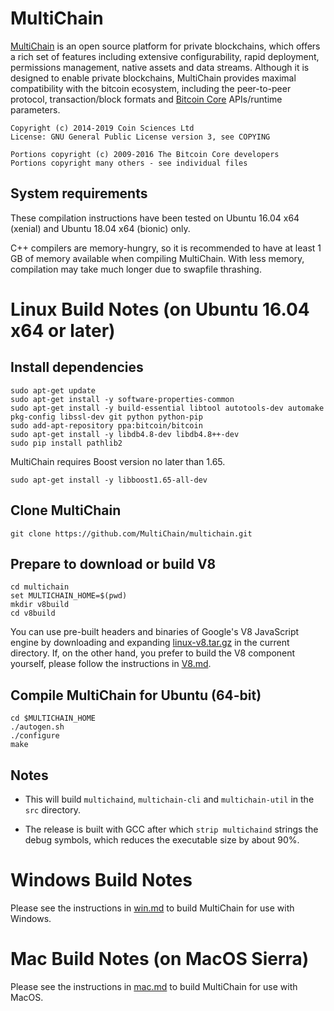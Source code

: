 MultiChain
==========

[MultiChain](http://www.multichain.com/) is an open source platform for private blockchains, which offers a rich set of features including extensive configurability, rapid deployment, permissions management, native assets and data streams. Although it is designed to enable private blockchains, MultiChain provides maximal compatibility with the bitcoin ecosystem, including the peer-to-peer protocol, transaction/block formats and [Bitcoin Core](https://bitcoin.org/en/bitcoin-core/) APIs/runtime parameters.

    Copyright (c) 2014-2019 Coin Sciences Ltd
    License: GNU General Public License version 3, see COPYING

    Portions copyright (c) 2009-2016 The Bitcoin Core developers
    Portions copyright many others - see individual files

System requirements
-------------------

These compilation instructions have been tested on Ubuntu 16.04 x64 (xenial) and Ubuntu 18.04 x64 (bionic) only.

C++ compilers are memory-hungry, so it is recommended to have at least 1 GB of memory available when compiling MultiChain. With less memory, compilation may take much longer due to swapfile thrashing.


Linux Build Notes (on Ubuntu 16.04 x64 or later)
=================

Install dependencies
--------------------

    sudo apt-get update
    sudo apt-get install -y software-properties-common
    sudo apt-get install -y build-essential libtool autotools-dev automake pkg-config libssl-dev git python python-pip
    sudo add-apt-repository ppa:bitcoin/bitcoin
    sudo apt-get install -y libdb4.8-dev libdb4.8++-dev
    sudo pip install pathlib2

MultiChain requires Boost version no later than 1.65.

    sudo apt-get install -y libboost1.65-all-dev

Clone MultiChain
----------------

    git clone https://github.com/MultiChain/multichain.git

Prepare to download or build V8
-------------------

    cd multichain
    set MULTICHAIN_HOME=$(pwd)
    mkdir v8build
    cd v8build
    
You can use pre-built headers and binaries of Google's V8 JavaScript engine by downloading and expanding [linux-v8.tar.gz](https://github.com/MultiChain/multichain-binaries/raw/master/linux-v8.tar.gz) in the current directory. If, on the other hand, you prefer to build the V8 component yourself, please follow the instructions in [V8.md](/V8.md/).

Compile MultiChain for Ubuntu (64-bit)
-----------------------------

    cd $MULTICHAIN_HOME
    ./autogen.sh
    ./configure
    make

Notes
-----

* This will build `multichaind`, `multichain-cli` and `multichain-util` in the `src` directory.

* The release is built with GCC after which `strip multichaind` strings the debug symbols, which reduces the executable size by about 90%.


Windows Build Notes
=====================

Please see the instructions in [win.md](/win.md/) to build MultiChain for use with Windows.


Mac Build Notes (on MacOS Sierra)
================

Please see the instructions in [mac.md](/mac.md/) to build MultiChain for use with MacOS.
